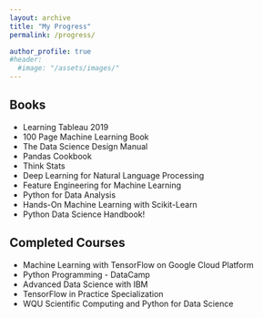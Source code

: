 ```yaml
---
layout: archive
title: "My Progress"
permalink: /progress/

author_profile: true
#header:
  #image: "/assets/images/"
---
```


## Books
 - Learning Tableau 2019
 - 100 Page Machine Learning Book
 - The Data Science Design Manual
 - Pandas Cookbook
 - Think Stats
 - Deep Learning for Natural Language Processing
 - Feature Engineering for Machine Learning
 - Python for Data Analysis
 - Hands-On Machine Learning with Scikit-Learn
 - Python Data Science Handbook! 


## Completed Courses
 - Machine Learning with TensorFlow on Google Cloud Platform 
 - Python Programming - DataCamp 
 - Advanced Data Science with IBM 
 - TensorFlow in Practice Specialization 
 - WQU Scientific Computing and Python for Data Science 
